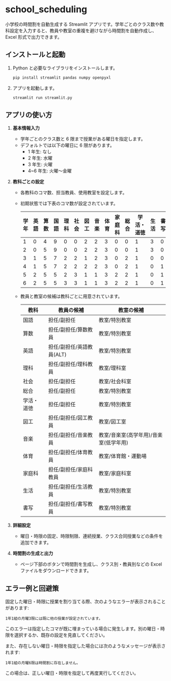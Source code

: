 # school_scheduling

小学校の時間割を自動生成する Streamlit アプリです。学年ごとのクラス数や教科設定を入力すると、教員や教室の重複を避けながら時間割を自動作成し、Excel 形式で出力できます。

## インストールと起動

1. Python と必要なライブラリをインストールします。
   ```bash
   pip install streamlit pandas numpy openpyxl
   ```
2. アプリを起動します。
   ```bash
   streamlit run streamlit.py
   ```

## アプリの使い方

1. **基本情報入力**
   - 学年ごとのクラス数と 6 限まで授業がある曜日を指定します。
   - デフォルトでは以下の曜日に 6 限があります。
     - 1 年生: なし
     - 2 年生: 水曜
     - 3 年生: 火曜
     - 4~6 年生: 火曜〜金曜
2. **教科ごとの設定**
   - 各教科のコマ数、担当教員、使用教室を設定します。
   - 初期状態では下表のコマ数が設定されています。

     |学年|英語|算数|国語|理科|社会|図工|音楽|体育|家庭科|総合|学活・道徳|生活|書写|
     |---|---|---|---|---|---|---|---|---|---|---|---|---|---|
     |1|0|4|9|0|0|2|2|3|0|0|1|3|0|
     |2|0|5|9|0|0|2|2|3|0|0|1|3|0|
     |3|1|5|7|2|2|1|2|3|0|2|1|0|0|
     |4|1|5|7|2|2|2|2|3|0|2|1|0|1|
     |5|2|5|5|2|3|1|1|3|2|2|1|0|1|
     |6|2|5|5|3|3|1|1|3|2|2|1|0|1|

   - 教員と教室の候補は教科ごとに用意されています。

     |教科|教員の候補|教室の候補|
     |---|---|---|
     |国語|担任/副担任|教室/特別教室|
     |算数|担任/副担任/算数教員|教室/特別教室|
     |英語|担任/副担任/英語教員(ALT)|教室/特別教室|
     |理科|担任/副担任/理科教員|教室/理科室|
     |社会|担任/副担任|教室/社会科室|
     |総合|担任/副担任|教室/特別教室|
     |学活・道徳|担任/副担任|教室/特別教室|
     |図工|担任/副担任/図工教員|教室/図工室|
     |音楽|担任/副担任/音楽教員|教室/音楽室(高学年用)/音楽室(低学年用)|
     |体育|担任/副担任/体育教員|教室/体育館・運動場|
     |家庭科|担任/副担任/家庭科教員|教室/家庭科室|
     |生活|担任/副担任/生活教員|教室/特別教室|
     |書写|担任/副担任/書写教員|教室/特別教室|

3. **詳細設定**
   - 曜日・時限の固定、時限制限、連続授業、クラス合同授業などの条件を追加できます。
4. **時間割の生成と出力**
   - ページ下部のボタンで時間割を生成し、クラス別・教員別などの Excel ファイルをダウンロードできます。

## エラー例と回避策

固定した曜日・時限に授業を割り当てる際、次のようなエラーが表示されることがあります:

```
1年1組の月曜3限には既に他の授業が設定されています。
```

このエラーは指定したコマが既に埋まっている場合に発生します。別の曜日・時限を選択するか、既存の設定を見直してください。

また、存在しない曜日・時限を指定した場合には次のようなメッセージが表示されます:

```
1年1組の月曜6限は時間割に存在しません。
```

この場合は、正しい曜日・時限を指定して再度実行してください。

